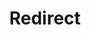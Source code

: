 ﻿---
layout: src/layouts/Redirect.astro
title: Redirect
redirect: https://yamldoc.liuyan.wang/docs/deployments/databases/sql-server/dacpac
pubDate:  2023-01-01
navSearch: false
navSitemap: false
navMenu: false
---
